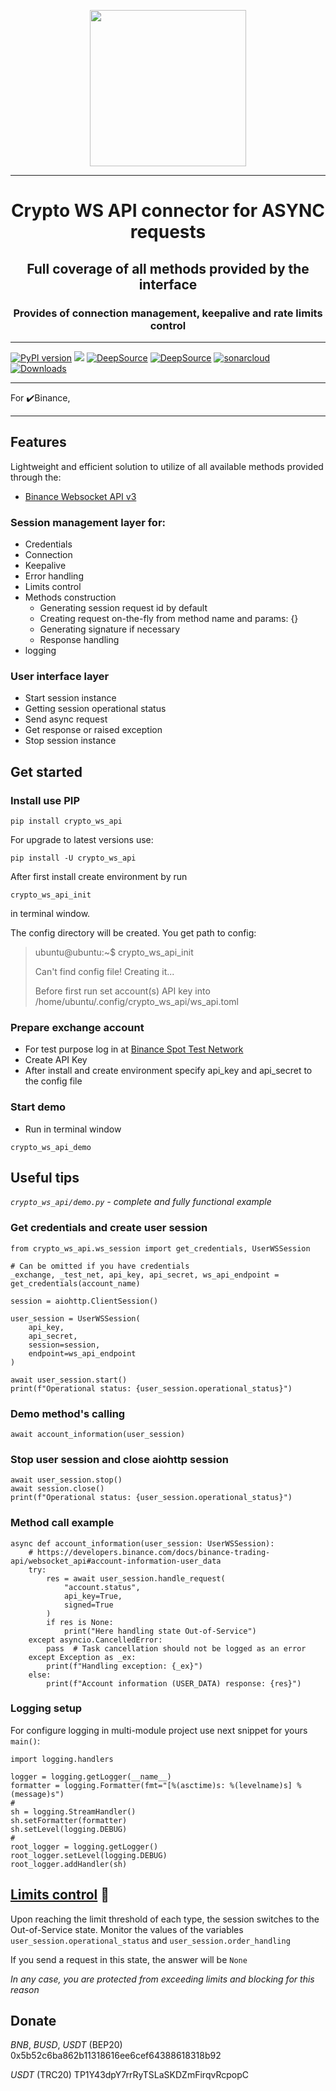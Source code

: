 
<p align="center"><img src="https://user-images.githubusercontent.com/77513676/250364389-cbedc171-a930-4467-a0cd-21627a6a41ed.svg" width="250"></p>

***
<h1 align="center">Crypto WS API connector for ASYNC requests</h1>

<h2 align="center">Full coverage of all methods provided by the interface</h2>

<h3 align="center">Provides of connection management, keepalive and rate limits control</h3>

***
<a href="https://badge.fury.io/py/crypto-ws-api"><img src="https://badge.fury.io/py/crypto-ws-api.svg" alt="PyPI version"></a>
<a href="https://codeclimate.com/github/DogsTailFarmer/crypto-ws-api/maintainability"><img src="https://api.codeclimate.com/v1/badges/2d2a654ba393eb88d911/maintainability" /></a>
<a href="https://app.deepsource.com/gh/DogsTailFarmer/crypto-ws-api/?ref=repository-badge}" target="_blank"><img alt="DeepSource" title="DeepSource" src="https://app.deepsource.com/gh/DogsTailFarmer/crypto-ws-api.svg/?label=resolved+issues&token=TXghPzbi0YWhkCLU8Q1tmDyQ"/></a>
<a href="https://app.deepsource.com/gh/DogsTailFarmer/crypto-ws-api/?ref=repository-badge}" target="_blank"><img alt="DeepSource" title="DeepSource" src="https://app.deepsource.com/gh/DogsTailFarmer/crypto-ws-api.svg/?label=active+issues&token=TXghPzbi0YWhkCLU8Q1tmDyQ"/></a>
<a href="https://sonarcloud.io/summary/new_code?id=DogsTailFarmer_crypto-ws-api" target="_blank"><img alt="sonarcloud" title="sonarcloud" src="https://sonarcloud.io/api/project_badges/measure?project=DogsTailFarmer_crypto-ws-api&metric=alert_status"/></a>
<a href="https://pepy.tech/project/crypto-ws-api" target="_blank"><img alt="Downloads" title="Downloads" src="https://static.pepy.tech/badge/crypto-ws-api"/></a>
***
For :heavy_check_mark:Binance, 
***

## Features
Lightweight and efficient solution to utilize of all available methods provided through the:
* [Binance Websocket API v3](https://developers.binance.com/docs/binance-trading-api/websocket_api)

### Session management layer for:
- Credentials
- Connection
- Keepalive
- Error handling
- Limits control
- Methods construction
  + Generating session request id by default
  + Creating request on-the-fly from method name and params: {}
  + Generating signature if necessary
  + Response handling
- logging

### User interface layer
- Start session instance
- Getting session operational status
- Send async request
- Get response or raised exception
- Stop session instance

## Get started
### Install use PIP

```console
pip install crypto_ws_api
```
For upgrade to latest versions use:
```console
pip install -U crypto_ws_api
```

After first install create environment by run 
```console
crypto_ws_api_init
```
in terminal window.

The config directory will be created. You get path to config:

>ubuntu@ubuntu:~$ crypto_ws_api_init
> 
>Can't find config file! Creating it...
> 
>Before first run set account(s) API key into /home/ubuntu/.config/crypto_ws_api/ws_api.toml

### Prepare exchange account
* For test purpose log in at [Binance Spot Test Network](https://testnet.binance.vision/)
* Create API Key
* After install and create environment specify api_key and api_secret to the config file

### Start demo
* Run in terminal window
```
crypto_ws_api_demo
``` 

## Useful tips

_*`crypto_ws_api/demo.py` - complete and fully functional example*_

### Get credentials and create user session

```bazaar
from crypto_ws_api.ws_session import get_credentials, UserWSSession

# Can be omitted if you have credentials
_exchange, _test_net, api_key, api_secret, ws_api_endpoint = get_credentials(account_name)

session = aiohttp.ClientSession()

user_session = UserWSSession(
    api_key,
    api_secret,
    session=session,
    endpoint=ws_api_endpoint
)

await user_session.start()
print(f"Operational status: {user_session.operational_status}")
```
### Demo method's calling
```bazaar
await account_information(user_session)
```

### Stop user session and close aiohttp session
```bazaar
await user_session.stop()
await session.close()
print(f"Operational status: {user_session.operational_status}")
```

### Method call example
```bazaar
async def account_information(user_session: UserWSSession):
    # https://developers.binance.com/docs/binance-trading-api/websocket_api#account-information-user_data
    try:
        res = await user_session.handle_request(
            "account.status",
            api_key=True,
            signed=True
        )
        if res is None:
            print("Here handling state Out-of-Service")
    except asyncio.CancelledError:
        pass  # Task cancellation should not be logged as an error
    except Exception as _ex:
        print(f"Handling exception: {_ex}")
    else:
        print(f"Account information (USER_DATA) response: {res}")
```

### Logging setup
For configure logging in multi-module project use next snippet for yours `main()`:
```bazaar
import logging.handlers

logger = logging.getLogger(__name__)
formatter = logging.Formatter(fmt="[%(asctime)s: %(levelname)s] %(message)s")
#
sh = logging.StreamHandler()
sh.setFormatter(formatter)
sh.setLevel(logging.DEBUG)
#
root_logger = logging.getLogger()
root_logger.setLevel(logging.DEBUG)
root_logger.addHandler(sh)
```

## [Limits control](https://developers.binance.com/docs/binance-trading-api/websocket_api#general-information-on-rate-limits) :link:
Upon reaching the limit threshold of each type, the session switches to the Out-of-Service state. Monitor the values
of the variables `user_session.operational_status` and `user_session.order_handling`

If you send a request in this state, the answer will be `None`

*In any case, you are protected from exceeding limits and blocking for this reason*

## Donate
*BNB*, *BUSD*, *USDT* (BEP20) 0x5b52c6ba862b11318616ee6cef64388618318b92

*USDT* (TRC20) TP1Y43dpY7rrRyTSLaSKDZmFirqvRcpopC
